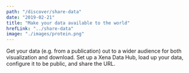 ```yaml
---
path: "/discover/share-data"
date: "2019-02-21"
title: "Make your data available to the world"
hrefLink: "../share-data"
image: "./images/protein.png"
---
```


Get your data (e.g. from a publication) out to a wider audience for both visualization and download. Set up a Xena Data Hub, load up your data, configure it to be public, and share the URL.
